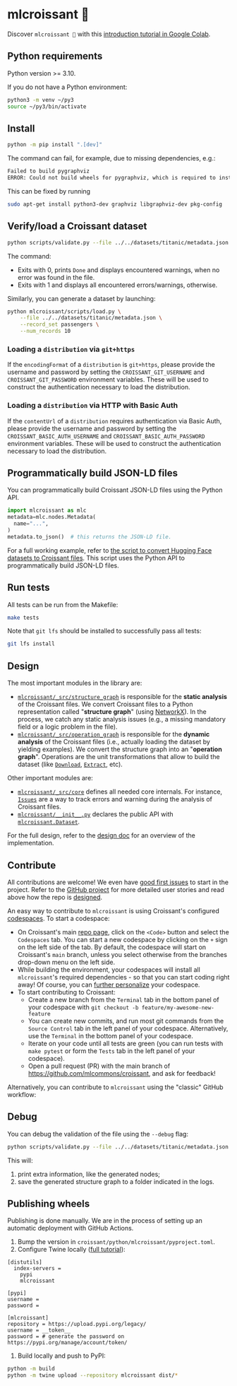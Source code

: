 # mlcroissant 🥐

Discover `mlcroissant 🥐` with this
[introduction tutorial in Google Colab](https://colab.sandbox.google.com/github/mlcommons/croissant/blob/main/python/mlcroissant/recipes/introduction.ipynb).

## Python requirements

Python version >= 3.10.

If you do not have a Python environment:

```bash
python3 -m venv ~/py3
source ~/py3/bin/activate
```

## Install

```bash
python -m pip install ".[dev]"
```

The command can fail, for example, due to missing dependencies, e.g.:

```bash
Failed to build pygraphviz
ERROR: Could not build wheels for pygraphviz, which is required to install pyproject.toml-based projects
```

This can be fixed by running

```bash
sudo apt-get install python3-dev graphviz libgraphviz-dev pkg-config
```

## Verify/load a Croissant dataset

```bash
python scripts/validate.py --file ../../datasets/titanic/metadata.json
```

The command:

- Exits with 0, prints `Done` and displays encountered warnings, when no error was found in the file.
- Exits with 1 and displays all encountered errors/warnings, otherwise.

Similarly, you can generate a dataset by launching:

```bash
python mlcroissant/scripts/load.py \
    --file ../../datasets/titanic/metadata.json \
    --record_set passengers \
    --num_records 10
```

### Loading a `distribution` via `git+https`

If the `encodingFormat` of a `distribution` is `git+https`, please provide the username and password by setting the `CROISSANT_GIT_USERNAME` and `CROISSANT_GIT_PASSWORD` environment variables. These will be used to construct the authentication necessary to load the distribution.

### Loading a `distribution` via HTTP with Basic Auth

If the `contentUrl` of a `distribution` requires authentication via Basic Auth, please provide the username and password by setting the `CROISSANT_BASIC_AUTH_USERNAME` and `CROISSANT_BASIC_AUTH_PASSWORD` environment variables. These will be used to construct the authentication necessary to load the distribution.

## Programmatically build JSON-LD files

You can programmatically build Croissant JSON-LD files using the Python API.

```python
import mlcroissant as mlc
metadata=mlc.nodes.Metadata(
  name="...",
)
metadata.to_json()  # this returns the JSON-LD file.
```

For a full working example, refer to
[the script to convert Hugging Face datasets to Croissant files](./mlcroissant/scripts/from_huggingface_to_croissant.py).
This script uses the Python API to programmatically build JSON-LD files.

## Run tests

All tests can be run from the Makefile:

```bash
make tests
```

Note that `git lfs` should be installed to successfully pass all tests:

```bash
git lfs install
```

## Design

The most important modules in the library are:

- [`mlcroissant/_src/structure_graph`](./mlcroissant/_src/structure_graph/graph.py) is responsible for the **static analysis** of the Croissant files. We convert Croissant files to a Python representation called "**structure graph**" (using [NetworkX](https://networkx.org/)). In the process, we catch any static analysis issues (e.g., a missing mandatory field or a logic problem in the file).
- [`mlcroissant/_src/operation_graph`](./mlcroissant/_src/operation_graph/graph.py) is responsible for the **dynamic analysis** of the Croissant files (i.e., actually loading the dataset by yielding examples). We convert the structure graph into an "**operation graph**". Operations are the unit transformations that allow to build the dataset (like [`Download`](./mlcroissant/_src/operation_graph/operations/download.py), [`Extract`](./mlcroissant/_src/operation_graph/operations/extract.py), etc).

Other important modules are:

- [`mlcroissant/_src/core`](./mlcroissant/_src/core) defines all needed core internals. For instance, [`Issues`](./mlcroissant/_src/core/issues.py) are a way to track errors and warning during the analysis of Croissant files.
- [`mlcroissant/__init__.py`](./mlcroissant/__init__.py) declares the public API with [`mlcroissant.Dataset`](./mlcroissant/_src/datasets.py).

For the full design, refer to the [design doc](https://docs.google.com/document/d/1zYQIUX9ae1sZOOBq9OCsJ8JW8-Ejy3NLSeqaI5LtOEM/edit?resourcekey=0-CK78DfFvF7fnufyZqF3h3Q) for an overview of the implementation.

## Contribute

All contributions are welcome! We even have [good first issues](https://github.com/mlcommons/croissant/issues?q=is%3Aissue+is%3Aopen+label%3A%22good+first+issue%22) to start in the project. Refer to the [GitHub project](https://github.com/orgs/mlcommons/projects/26) for more detailed user stories and read above how the repo is [designed](#design).

An easy way to contribute to `mlcroissant` is using Croissant's configured [codespaces](https://docs.github.com/en/codespaces/overview).
To start a codespace:

- On Croissant's main [repo page](https://github.com/mlcommons/croissant), click on the `<Code>` button and select the `Codespaces` tab. You can start a new codespace by clicking on the `+` sign on the left side of the tab. By default, the codespace will start on Croissant's `main` branch, unless you select otherwise from the branches drop-down menu on the left side.
- While building the environment, your codespaces will install all `mlcroissant`'s required dependencies - so that you can start coding right away! Of course, you can [further personalize](https://docs.github.com/en/codespaces/customizing-your-codespace/personalizing-github-codespaces-for-your-account) your codespace.
- To start contributing to Croissant:
  - Create a new branch from the `Terminal` tab in the bottom panel of your codespace with `git checkout -b feature/my-awesome-new-feature`
  - You can create new commits, and run most git commands from the `Source Control` tab in the left panel of your codespace. Alternatively, use the `Terminal` in the bottom panel of your codespace.
  - Iterate on your code until all tests are green (you can run tests with `make pytest` or form the `Tests` tab in the left panel of your codespace).
  - Open a pull request (PR) with the main branch of https://github.com/mlcommons/croissant, and ask for feedback!

Alternatively, you can contribute to `mlcroissant` using the "classic" GitHub workflow:


## Debug

You can debug the validation of the file using the `--debug` flag:

```bash
python scripts/validate.py --file ../../datasets/titanic/metadata.json --debug
```

This will:
1. print extra information, like the generated nodes;
2. save the generated structure graph to a folder indicated in the logs.

## Publishing wheels

Publishing is done manually.
We are in the process of setting up an automatic deployment with GitHub Actions.

1. Bump the version in `croissant/python/mlcroissant/pyproject.toml`.
1. Configure Twine locally ([full tutorial](https://packaging.python.org/en/latest/tutorials/packaging-projects/)):
```
[distutils]
  index-servers =
    pypi
    mlcroissant

[pypi]
username =
password =

[mlcroissant]
repository = https://upload.pypi.org/legacy/
username = __token__
password = # generate the password on https://pypi.org/manage/account/token/
```
1. Build locally and push to PyPI:
```bash
python -m build
python -m twine upload --repository mlcroissant dist/*
```
